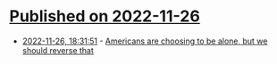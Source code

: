 # [Published on 2022-11-26](index.md)

* [2022-11-26, 18:31:51](https://news.ycombinator.com/item?id=33755243) - [Americans are choosing to be alone, but we should reverse that](https://www.washingtonpost.com/opinions/2022/11/23/americans-alone-thanksgiving-friends/)
